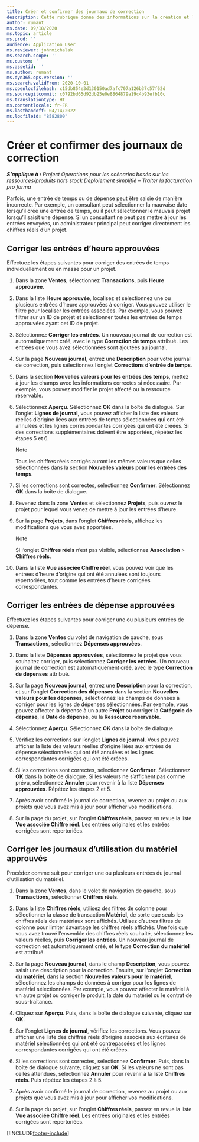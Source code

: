 ```yaml
---
title: Créer et confirmer des journaux de correction
description: Cette rubrique donne des informations sur la création et la confirmation d’un journal de correction.
author: rumant
ms.date: 09/18/2020
ms.topic: article
ms.prod: ''
audience: Application User
ms.reviewer: johnmichalak
ms.search.scope: ''
ms.custom: ''
ms.assetid: ''
ms.author: rumant
ms.dyn365.ops.version: ''
ms.search.validFrom: 2020-10-01
ms.openlocfilehash: c15db854e3d130150ad7afc707a126b37c57f62d
ms.sourcegitcommit: c0792bd65d92db25e0e8864879a19c4b93efb10c
ms.translationtype: HT
ms.contentlocale: fr-FR
ms.lasthandoff: 04/14/2022
ms.locfileid: "8582800"
---
```

# <a name="create-and-confirm-correction-journals"></a>Créer et confirmer des journaux de correction

_**S’applique à :** Project Operations pour les scénarios basés sur les ressources/produits hors stock Déploiement simplifié – Traiter la facturation pro forma_

Parfois, une entrée de temps ou de dépense peut être saisie de manière incorrecte. Par exemple, un consultant peut sélectionner la mauvaise date lorsqu’il crée une entrée de temps, ou il peut sélectionner le mauvais projet lorsqu’il saisit une dépense. Si un consultant ne peut pas mettre à jour les entrées envoyées, un administrateur principal peut corriger directement les chiffres réels d’un projet.

## <a name="correct-approved-time-entries"></a>Corriger les entrées d’heure approuvées     

Effectuez les étapes suivantes pour corriger des entrées de temps individuellement ou en masse pour un projet.

1. Dans la zone **Ventes**, sélectionnez **Transactions**, puis **Heure approuvée**. 

2. Dans la liste **Heure approuvée**, localisez et sélectionnez une ou plusieurs entrées d’heure approuvées à corriger. Vous pouvez utiliser le filtre pour localiser les entrées associées. Par exemple, vous pouvez filtrer sur un ID de projet et sélectionner toutes les entrées de temps approuvées ayant cet ID de projet.

3. Sélectionnez **Corriger les entrées**. Un nouveau journal de correction est automatiquement créé, avec le type **Correction de temps** attribué. Les entrées que vous avez sélectionnées sont ajoutées au journal. 

4. Sur la page **Nouveau journal**, entrez une **Description** pour votre journal de correction, puis sélectionnez l’onglet **Corrections d’entrée de temps**.  

5. Dans la section **Nouvelles valeurs pour les entrées des temps**, mettez à jour les champs avec les informations correctes si nécessaire. Par exemple, vous pouvez modifier le projet affecté ou la ressource réservable.

6. Sélectionnez **Aperçu**. Sélectionnez **OK** dans la boîte de dialogue. Sur l’onglet **Lignes de journal**, vous pouvez afficher la liste des valeurs réelles d’origine liées aux entrées de temps sélectionnées qui ont été annulées et les lignes correspondantes corrigées qui ont été créées. Si des corrections supplémentaires doivent être apportées, répétez les étapes 5 et 6. 

    > [!NOTE]
    > Tous les chiffres réels corrigés auront les mêmes valeurs que celles sélectionnées dans la section **Nouvelles valeurs pour les entrées des temps**.

7. Si les corrections sont correctes, sélectionnez **Confirmer**. Sélectionnez **OK** dans la boîte de dialogue.

8. Revenez dans la zone **Ventes** et sélectionnez **Projets**, puis ouvrez le projet pour lequel vous venez de mettre à jour les entrées d’heure. 

9. Sur la page **Projets**, dans l’onglet **Chiffres réels**, affichez les modifications que vous avez apportées. 

    > [!NOTE]
    > Si l’onglet **Chiffres réels** n’est pas visible, sélectionnez **Association** > **Chiffres réels**.  

10. Dans la liste **Vue associée Chiffre réel**, vous pouvez voir que les entrées d’heure d’origine qui ont été annulées sont toujours répertoriées, tout comme les entrées d’heure corrigées correspondantes. 

 
## <a name="correct-approved-expense-entries"></a>Corriger les entrées de dépense approuvées

Effectuez les étapes suivantes pour corriger une ou plusieurs entrées de dépense. 

1. Dans la zone **Ventes** du volet de navigation de gauche, sous **Transactions**, sélectionnez **Dépenses approuvées**.

2. Dans la liste **Dépenses approuvées**, sélectionnez le projet que vous souhaitez corriger, puis sélectionnez **Corriger les entrées**. Un nouveau journal de correction est automatiquement créé, avec le type **Correction de dépenses** attribué. 

3. Sur la page **Nouveau journal**, entrez une **Description** pour la correction, et sur l’onglet **Correction des dépenses** dans la section **Nouvelles valeurs pour les dépenses**, sélectionnez les champs de données à corriger pour les lignes de dépenses sélectionnées. Par exemple, vous pouvez affecter la dépense à un autre **Projet** ou corriger la **Catégorie de dépense**, la **Date de dépense**, ou la **Ressource réservable**.

4. Sélectionnez **Aperçu**. Sélectionnez **OK** dans la boîte de dialogue. 

5. Vérifiez les corrections sur l’onglet **Lignes de journal**. Vous pouvez afficher la liste des valeurs réelles d’origine liées aux entrées de dépense sélectionnées qui ont été annulées et les lignes correspondantes corrigées qui ont été créées.

6. Si les corrections sont correctes, sélectionnez **Confirmer**. Sélectionnez **OK** dans la boîte de dialogue. Si les valeurs ne s’affichent pas comme prévu, sélectionnez **Annuler** pour revenir à la liste **Dépenses approuvées**. Répétez les étapes 2 et 5. 

7. Après avoir confirmé le journal de correction, revenez au projet ou aux projets que vous avez mis à jour pour afficher vos modifications.

8. Sur la page du projet, sur l’onglet **Chiffres réels**, passez en revue la liste **Vue associée Chiffre réel**. Les entrées originales et les entrées corrigées sont répertoriées.


## <a name="correct-approved-material-usage-logs"></a>Corriger les journaux d’utilisation du matériel approuvés

Procédez comme suit pour corriger une ou plusieurs entrées du journal d’utilisation du matériel.

1. Dans la zone **Ventes**, dans le volet de navigation de gauche, sous **Transactions**, sélectionner **Chiffres réels**.

2. Dans la liste **Chiffres réels**, utilisez des filtres de colonne pour sélectionner la classe de transaction **Matériel**, de sorte que seuls les chiffres réels des matériaux sont affichés. Utilisez d’autres filtres de colonne pour limiter davantage les chiffres réels affichés. Une fois que vous avez trouvé l’ensemble des chiffres réels souhaité, sélectionnez les valeurs réelles, puis **Corriger les entrées**. Un nouveau journal de correction est automatiquement créé, et le type **Correction du matériel** est attribué.

3. Sur la page **Nouveau journal**, dans le champ **Description**, vous pouvez saisir une description pour la correction. Ensuite, sur l’onglet **Correction du matériel**, dans la section **Nouvelles valeurs pour le matériel**, sélectionnez les champs de données à corriger pour les lignes de matériel sélectionnées. Par exemple, vous pouvez affecter le matériel à un autre projet ou corriger le produit, la date du matériel ou le contrat de sous-traitance.

4. Cliquez sur **Aperçu**. Puis, dans la boîte de dialogue suivante, cliquez sur **OK**.

5. Sur l’onglet **Lignes de journal**, vérifiez les corrections. Vous pouvez afficher une liste des chiffres réels d’origine associés aux écritures de matériel sélectionnées qui ont été contrepassées et les lignes correspondantes corrigées qui ont été créées.

6. Si les corrections sont correctes, sélectionnez **Confirmer**. Puis, dans la boîte de dialogue suivante, cliquez sur **OK**. Si les valeurs ne sont pas celles attendues, sélectionnez **Annuler** pour revenir à la liste **Chiffres réels**. Puis répétez les étapes 2 à 5.

7. Après avoir confirmé le journal de correction, revenez au projet ou aux projets que vous avez mis à jour pour afficher vos modifications.

8. Sur la page du projet, sur l’onglet **Chiffres réels**, passez en revue la liste **Vue associée Chiffre réel**. Les entrées originales et les entrées corrigées sont répertoriées.


[!INCLUDE[footer-include](../includes/footer-banner.md)]
